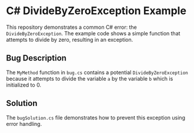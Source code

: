 # C# DivideByZeroException Example

This repository demonstrates a common C# error: the `DivideByZeroException`. The example code shows a simple function that attempts to divide by zero, resulting in an exception.

## Bug Description
The `MyMethod` function in `bug.cs` contains a potential `DivideByZeroException` because it attempts to divide the variable `a` by the variable `b` which is initialized to 0.

## Solution
The `bugSolution.cs` file demonstrates how to prevent this exception using error handling.
